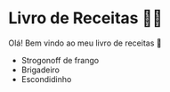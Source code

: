 # Livro de Receitas :man_cook:

Olá! Bem vindo ao meu livro de receitas :wave:

- Strogonoff de frango
- Brigadeiro
- Escondidinho
